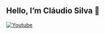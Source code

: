 ## Hello, I’m Cláudio Silva 👋

[![Youtube](https://img.shields.io/badge/YouTube-FF0000?style=for-the-badge&logo=youtube&logoColor=white)](https://www.youtube.com/@kiureeex_007)
